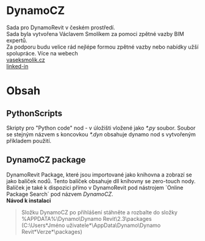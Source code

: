 # DynamoCZ
Sada pro DynamoRevit v českém prostředí.  
Sada byla vytvořena Václavem Smolíkem za pomoci zpětné vazby BIM expertů.  
Za podporu budu velice rád nejlépe formou zpětné vazby nebo nabídky užší spolupráce. Více na webech  
[vaseksmolik.cz](http://www.vaseksmolik.cz)  
[linked-in](https://www.linkedin.com/in/václav-smolík-38158b49/)
# Obsah
## PythonScripts
Skripty pro "Python code" nod - v úložišti vložené jako *\*.py* soubor. Soubor se stejným názvem s koncovkou *\*.dyn* obsahuje dynamo nod s vytvořeným příkladem použití.
## DynamoCZ package
DynamoRevit Package, které jsou importované jako knihovna a zobrazí se jako balíček nodů. Tento balíček obsahuje dll knihovny se zero-touch nody.  
Balíček je také k dispozici přímo v DynamoRevit pod nástrojem ´Online Package Search´ pod názvem *DynamoCZ*.  
**Návod k instalaci**  
>Složku DynamoCZ po přihlášení stáhněte a rozbalte do složky  
%APPDATA%\Dynamo\Dynamo Revit\2.3\packages  
(C:\Users\*Jméno uživatele*\AppData\Dynamo\Dynamo Revit\*Verze*\packages)
